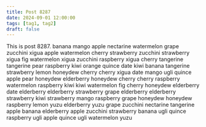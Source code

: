 ```yaml
---
title: Post 8287
date: 2024-09-01 12:00:00
tags: [tag1, tag2]
draft: false
---
```

This is post 8287.
banana
mango
apple
nectarine
watermelon
grape
zucchini
xigua
apple
watermelon
cherry
strawberry
zucchini
strawberry
xigua
fig
watermelon
xigua
zucchini
raspberry
xigua
cherry
tangerine
tangerine
pear
raspberry
kiwi
orange
quince
date
kiwi
banana
tangerine
strawberry
lemon
honeydew
cherry
cherry
xigua
date
mango
ugli
quince
apple
pear
honeydew
elderberry
honeydew
cherry
cherry
raspberry
watermelon
raspberry
kiwi
kiwi
watermelon
fig
cherry
honeydew
elderberry
date
elderberry
elderberry
strawberry
grape
elderberry
elderberry
strawberry
kiwi
strawberry
mango
raspberry
grape
honeydew
honeydew
raspberry
lemon
yuzu
elderberry
yuzu
grape
zucchini
nectarine
tangerine
apple
banana
elderberry
apple
zucchini
strawberry
banana
ugli
quince
raspberry
ugli
apple
quince
ugli
watermelon
yuzu
